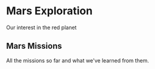 Mars Exploration
====================

Our interest in the red planet 

## Mars Missions

All the missions so far and what we've learned from them.



